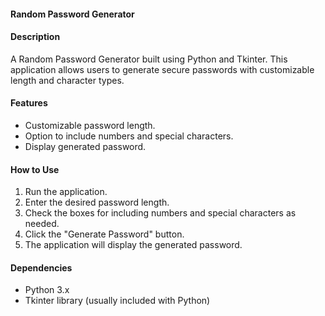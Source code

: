 #### Random Password Generator

#### Description
A Random Password Generator built using Python and Tkinter. This application allows users to generate secure passwords with customizable length and character types.

#### Features
- Customizable password length.
- Option to include numbers and special characters.
- Display generated password.

#### How to Use
1. Run the application.
2. Enter the desired password length.
3. Check the boxes for including numbers and special characters as needed.
4. Click the "Generate Password" button.
5. The application will display the generated password.

#### Dependencies
- Python 3.x
- Tkinter library (usually included with Python)
  
